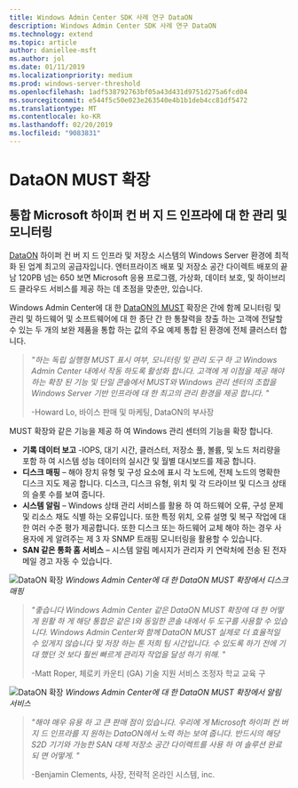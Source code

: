 ```yaml
---
title: Windows Admin Center SDK 사례 연구 DataON
description: Windows Admin Center SDK 사례 연구 DataON
ms.technology: extend
ms.topic: article
author: daniellee-msft
ms.author: jol
ms.date: 01/11/2019
ms.localizationpriority: medium
ms.prod: windows-server-threshold
ms.openlocfilehash: 1adf538792763bf05a43d431d9751d275a6fcd04
ms.sourcegitcommit: e544f5c50e023e263540e4b1b1deb4cc81df5472
ms.translationtype: MT
ms.contentlocale: ko-KR
ms.lasthandoff: 02/20/2019
ms.locfileid: "9083831"
---
```

# DataON MUST 확장

## 통합 Microsoft 하이퍼 컨 버 지 드 인프라에 대 한 관리 및 모니터링

[DataON](http://www.dataonstorage.com/) 하이퍼 컨 버 지 드 인프라 및 저장소 시스템의 Windows Server 환경에 최적화 된 업계 최고의 공급자입니다. 엔터프라이즈 배포 및 저장소 공간 다이렉트 배포의 끝남 120PB 넘는 650 보면 Microsoft 응용 프로그램, 가상화, 데이터 보호, 및 하이브리드 클라우드 서비스를 제공 하는 데 초점을 맞춘만, 있습니다.

Windows Admin Center에 대 한 [DataON의 MUST](http://www.dataonstorage.com/must) 확장은 간에 함께 모니터링 및 관리 및 하드웨어 및 소프트웨어에 대 한 종단 간 한 통찰력을 창출 하는 고객에 전달할 수 있는 두 개의 보완 제품을 통합 하는 값의 주요 예제 통합 된 환경에 전체 클러스터 합니다.

> <cite>"하는 독립 실행형 MUST 표시 여부, 모니터링 및 관리 도구 하 고 Windows Admin Center 내에서 작동 하도록 활성화 합니다. 고객에 게 이점을 제공 해야 하는 확장 된 기능 및 단일 콘솔에서 MUST와 Windows 관리 센터의 조합을 Windows Server 기반 인프라에 대 한 최고의 관리 환경을 제공 합니다. "</cite>
>
> -Howard Lo, 바이스 판매 및 마케팅, DataON의 부사장

MUST 확장와 같은 기능을 제공 하 여 Windows 관리 센터의 기능을 확장 합니다.
- **기록 데이터 보고** -IOPS, 대기 시간, 클러스터, 저장소 풀, 볼륨, 및 노드 처리량을 포함 하 여 시스템 성능 데이터의 실시간 및 월별 대시보드를 제공 합니다.
- **디스크 매핑** – 해야 장치 유형 및 구성 요소에 표시 각 노드에, 전체 노드의 명확한 디스크 지도 제공 합니다. 디스크, 디스크 유형, 위치 및 각 드라이브 및 디스크 상태의 슬롯 수를 보여 줍니다.
- **시스템 알림** – Windows 상태 관리 서비스를 활용 하 여 하드웨어 오류, 구성 문제 및 리소스 채도 식별 하는 오류입니다. 또한 특정 위치, 오류 설명 및 복구 작업에 대 한 여러 수준 평가 제공합니다. 또한 디스크 또는 하드웨어 교체 해야 하는 경우 사용자에 게 알려주는 제 3 자 SNMP 트래핑 모니터링을 활용할 수 있습니다.
- **SAN 같은 통화 홈 서비스** – 시스템 알림 메시지가 관리자 키 연락처에 전송 된 전자 메일 경고 자동 수 있습니다.

![DataON 확장](../../media/extend-case-study-dataon/dataon-1.png)
*Windows Admin Center에 대 한 DataON MUST 확장에서 디스크 매핑*

> <cite>"좋습니다 Windows Admin Center 같은 DataON MUST 확장에 대 한 어떻게 원활 하 게 해당 통합은 같은 I와 동일한 콘솔 내에서 두 도구를 사용할 수 있습니다. Windows Admin Center와 함께 DataON MUST 실제로 더 효율적일 수 있게지 않습니다 및 저장 하는 톤 저희 팀 시간입니다. 수 있도록 하기 전에 기대 했던 것 보다 훨씬 빠르게 관리자 작업을 달성 하기 위해. "</cite>
>
> -Matt Roper, 체로키 카운티 (GA) 기술 지원 서비스 조정자 학교 교육 구

![DataON 확장](../../media/extend-case-study-dataon/dataon-2.png)
*Windows Admin Center에 대 한 DataON MUST 확장에서 알림 서비스*

> <cite>"해야 매우 유용 하 고 큰 판매 점이 있습니다. 우리에 게 Microsoft 하이퍼 컨 버 지 드 인프라를 지 원하는 DataON에서 노력 하는 보여 줍니다. 반드시의 해당 S2D 기기와 가능한 SAN 대체 저장소 공간 다이렉트를 사용 하 여 솔루션 완료 되 면 어떻게. " </cite>
>
> -Benjamin Clements, 사장, 전략적 온라인 시스템, inc.
